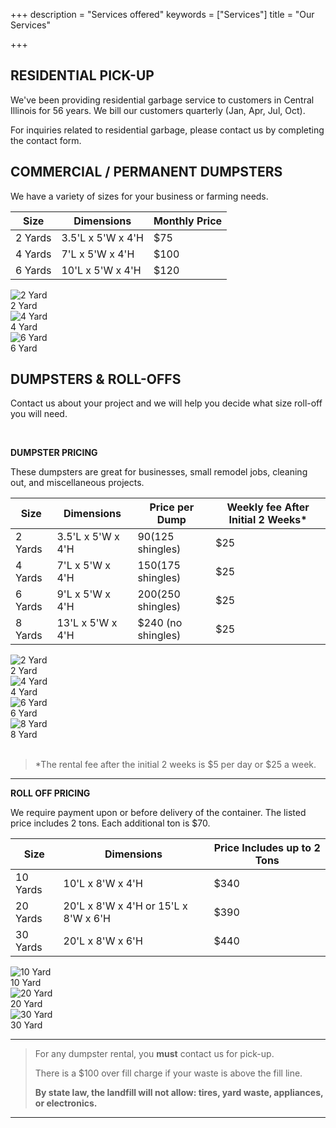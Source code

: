 +++
description = "Services offered"
keywords = ["Services"]
title = "Our Services"

+++
## RESIDENTIAL PICK-UP

We've been providing residential garbage service to customers in Central Illinois for 56 years. We bill our customers quarterly (Jan, Apr, Jul, Oct).

For inquiries related to residential garbage, please contact us by completing the contact form.

## COMMERCIAL / PERMANENT DUMPSTERS

We have a variety of sizes for your business or farming needs.

| Size | Dimensions | Monthly Price |
| --- | --- | --- |
| 2 Yards | 3.5'L x 5'W x 4'H | $75 |
| 4 Yards | 7'L x 5'W x 4'H | $100 |
| 6 Yards | 10'L x 5'W x 4'H | $120 |

<div class="photostrip">
<div class="photo">
<img class="thumb" src="/img/products/2yd-1-sm.jpg" alt="2 Yard"><div class="label">2 Yard</div>
</div>
<div class="photo">
<img class="thumb" src="/img/products/4yd-1-sm.jpg" alt="4 Yard"><div class="label">4 Yard</div>
</div>
<div class="photo">
<img class="thumb" src="/img/products/6yd-1-sm.jpg" alt="6 Yard"><div class="label">6 Yard</div>
</div>
</div>

## DUMPSTERS & ROLL-OFFS

Contact us about your project and we will help you decide what size roll-off you will need.

<br>

**DUMPSTER PRICING**

These dumpsters are great for businesses, small remodel jobs, cleaning out, and miscellaneous projects.

| Size | Dimensions | Price per Dump | Weekly fee After Initial 2 Weeks* |
| --- | --- | --- | --- |
| 2 Yards | 3.5'L x 5'W x 4'H | $90 ($125 shingles) | $25 |
| 4 Yards | 7'L x 5'W x 4'H | $150 ($175 shingles) | $25 |
| 6 Yards | 9'L x 5'W x 4'H | $200 ($250 shingles) | $25 |
| 8 Yards | 13'L x 5'W x 4'H | $240 (no shingles) | $25 |

<div class="photostrip">
<div class="photo">
<img class="thumb" src="/img/products/2yd-1-sm.jpg" alt="2 Yard"><div class="label">2 Yard</div>
</div>
<div class="photo">
<img class="thumb" src="/img/products/4yd-1-sm.jpg" alt="4 Yard"><div class="label">4 Yard</div>
</div>
<div class="photo">
<img class="thumb" src="/img/products/6yd-1-sm.jpg" alt="6 Yard"><div class="label">6 Yard</div>
</div>
<div class="photo">
<img class="thumb" src="/img/products/8yd-1-sm.jpg" alt="8 Yard"><div class="label">8 Yard</div>
</div>
</div>

<br>

> *The rental fee after the initial 2 weeks is $5 per day or $25 a week.

***

**ROLL OFF PRICING**

We require payment upon or before delivery of the container. The listed price includes 2 tons. Each additional ton is $70.

| Size | Dimensions | Price Includes up to 2 Tons |
| --- | --- | --- |
| 10 Yards | 10'L x 8'W x 4'H | $340 |
| 20 Yards | 20'L x 8'W x 4'H or 15'L x 8'W x 6'H | $390 |
| 30 Yards | 20'L x 8'W x 6'H | $440 |

<div class="photostrip">
<div class="photo">
<img class="thumb" src="/img/products/10yd-1-sm.jpg" alt="10 Yard"><div class="label">10 Yard</div>
</div>
<div class="photo">
<img class="thumb" src="/img/products/20yd-3-sm.jpg" alt="20 Yard"><div class="label">20 Yard</div>
</div>
<div class="photo">
<img class="thumb" src="/img/products/30yd-8-sm.jpg" alt="30 Yard"><div class="label">30 Yard</div>
</div>
</div>

***

> For any dumpster rental, you <b>must</b> contact us for pick-up.
>
> There is a $100 over fill charge if your waste is above the fill line.
>
> **By state law, the landfill will not allow: tires, yard waste, appliances, or electronics.**

***